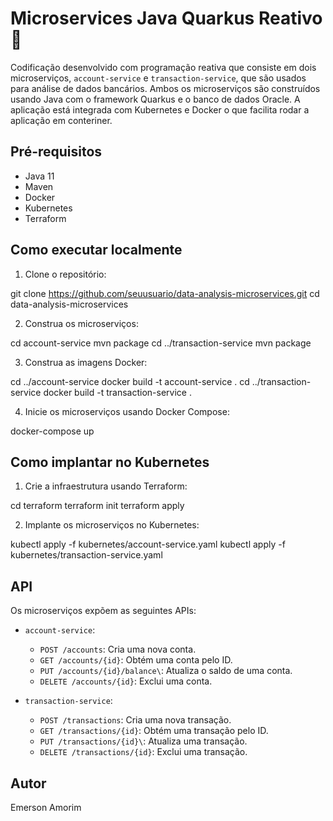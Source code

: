 # Microservices Java Quarkus Reativo 🚀


Codificação desenvolvido com programação reativa que consiste em dois microserviços, `account-service` e `transaction-service`, que são usados para análise de dados bancários. Ambos os microserviços são construídos usando Java com o framework Quarkus e o banco de dados Oracle. A aplicação está integrada com Kubernetes e Docker o que facilita rodar a aplicação em conteriner.

## Pré-requisitos

- Java 11
- Maven
- Docker
- Kubernetes
- Terraform

## Como executar localmente

1. Clone o repositório:

git clone https://github.com/seuusuario/data-analysis-microservices.git
cd data-analysis-microservices


2. Construa os microserviços:


cd account-service
mvn package
cd ../transaction-service
mvn package


3. Construa as imagens Docker:


cd ../account-service
docker build -t account-service .
cd ../transaction-service
docker build -t transaction-service .


4. Inicie os microserviços usando Docker Compose:

docker-compose up

## Como implantar no Kubernetes

1. Crie a infraestrutura usando Terraform:


cd terraform
terraform init
terraform apply

2. Implante os microserviços no Kubernetes:

kubectl apply -f kubernetes/account-service.yaml
kubectl apply -f kubernetes/transaction-service.yaml


## API

Os microserviços expõem as seguintes APIs:

- `account-service`:
  - `POST /accounts`: Cria uma nova conta.
  - `GET /accounts/{id}`: Obtém uma conta pelo ID.
  - `PUT /accounts/{id}/balance\`: Atualiza o saldo de uma conta.
  - `DELETE /accounts/{id}`: Exclui uma conta.

- `transaction-service`:
  - `POST /transactions`: Cria uma nova transação.
  - `GET /transactions/{id}`: Obtém uma transação pelo ID.
  - `PUT /transactions/{id}\`: Atualiza uma transação.
  - `DELETE /transactions/{id}`: Exclui uma transação.

## Autor
Emerson Amorim

